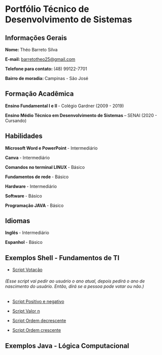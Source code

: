# Portfólio Técnico de Desenvolvimento de Sistemas
## <b> Informações Gerais </b>
<b> Nome: </b> Théo Barreto Silva 

<b> E-mail: </b> barretotheo25@gmail.com

<b> Telefone para contato: </b> (48) 99122-7701

<b> Bairro de moradia: </b> Campinas - São José

## <b> Formação Acadêmica </b>

<b> Ensino Fundamental I e II </B> - Colégio Gardner (2009 - 2019)

<b> Ensino Médio Técnico em Desenvolvimento de Sistemas </B> – SENAI (2020 - Cursando)

## <b> Habilidades </b>

<B> Microsoft Word e PowerPoint </B> - Intermediário

<B> Canva </B> - Intermediário

<B> Comandos no terminal LINUX </B> - Básico

<B> Fundamentos de rede </B> - Básico

<B> Hardware </B> - Intermediário

<B> Software </B> - Básico

<B> Programação JAVA </B> - Básico

## <b> Idiomas </b>

<b> Inglês </b> - Intermediário

<b> Espanhol </b> - Básico

## <b> Exemplos Shell - Fundamentos de TI </b>

* [Script Votação](Portfolio_2B\Portfolio-Tecnico-2B\FundamentosTI\exemplos\votação.sh)

###### (Esse script vai pedir ao usuário o ano atual, depois pedirá o ano de nascimento do usuário. Então, dirá se a pessoa pode votar ou não.)

* [Script Positivo e negativo](Portfolio_2B\Portfolio-Tecnico-2B\FundamentosTI\exemplos\positivo_negativo.sh)

* [Script Valor n](Portfolio_2B\Portfolio-Tecnico-2B\FundamentosTI\exemplos\valor_n.sh)

* [Script Ordem decrescente](Portfolio_2B\Portfolio-Tecnico-2B\FundamentosTI\exemplos\ordem_decrescente.sh)

* [Script Ordem crescente](Portfolio_2B\Portfolio-Tecnico-2B\FundamentosTI\exemplos\ordem_crescente.sh)

## <b> Exemplos Java - Lógica Computacional </b>